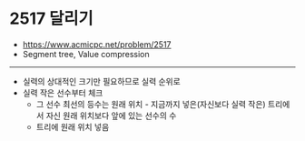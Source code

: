 # 2517 달리기

- https://www.acmicpc.net/problem/2517
- Segment tree, Value compression
---
- 실력의 상대적인 크기만 필요하므로 실력 순위로
- 실력 작은 선수부터 체크
    - 그 선수 최선의 등수는 원래 위치 - 지금까지 넣은(자신보다 실력 작은) 트리에서 자신 원래 위치보다 앞에 있는 선수의 수
    - 트리에 원래 위치 넣음